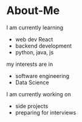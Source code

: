 # About-Me

I am currently learning 
- web dev React
- backend development
- python, java, js

my interests are in
- software engineering
- Data Science

I am currently working on
- side projects
- preparing for interviews
